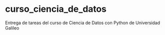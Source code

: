 # curso_ciencia_de_datos
Entrega de tareas del curso de Ciencia de Datos con Python de Universidad Galileo
